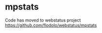 mpstats
=========

Code has moved to webstatus project
https://github.com/flodolo/webstatus/mpstats
